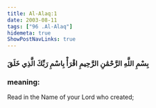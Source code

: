 ```yaml
---
title: Al-Alaq:1
date: 2003-08-11
tags: ["96 .Al-Alaq"]
hidemeta: true 
ShowPostNavLinks: true 
---
```

### بِسْمِ اللَّهِ الرَّحْمَٰنِ الرَّحِيمِ اقْرَأْ بِاسْمِ رَبِّكَ الَّذِي خَلَقَ
### meaning: 
Read in the Name of your Lord who created;
